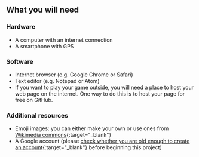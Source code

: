## What you will need

### Hardware

+ A computer with an internet connection
+ A smartphone with GPS

### Software

+ Internet browser (e.g. Google Chrome or Safari)
+ Text editor (e.g. Notepad or Atom)
+ If you want to play your game outside, you will need a place to host your web page on the internet. One way to do this is to host your page for free on GitHub.

### Additional resources

+ Emoji images: you can either make your own or use ones from [Wikimedia commons](https://commons.wikimedia.org/wiki/Emoji){:target="_blank"}
+ A Google account (please [check whether you are old enough to create an account](https://support.google.com/accounts/answer/1350409?hl=en){:target="_blank"} before beginning this project)